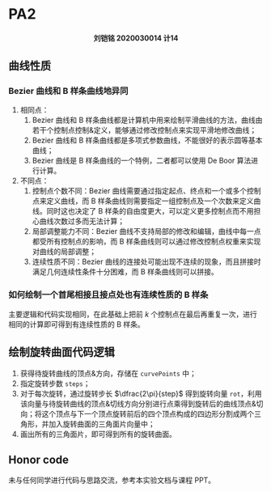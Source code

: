 # PA2

<h4 style="text-align:center">刘铠铭 2020030014 计14</h4>

## 曲线性质

### Bezier 曲线和 B 样条曲线地异同

1. 相同点：
   1. Bezier 曲线和 B 样条曲线都是计算机中用来绘制平滑曲线的方法，曲线由若干个控制点控制&定义，能够通过修改控制点来实现平滑地修改曲线；
   2. Bezier 曲线和 B 样条曲线都是多项式参数曲线，不能很好的表示圆等基本曲线；
   3. Bezier 曲线是 B 样条曲线的一个特例，二者都可以使用 De Boor 算法进行计算。
2. 不同点：
   1. 控制点个数不同：Bezier 曲线需要通过指定起点、终点和一个或多个控制点来定义曲线，而 B 样条曲线则需要指定一组控制点及一个次数来定义曲线。同时这也决定了 B 样条的自由度更大，可以定义更多控制点而不用担心曲线次数过多而无法计算；
   2. 局部调整能力不同：Bezier 曲线不支持局部的修改和编辑，曲线中每一点都受所有控制点的影响，而 B 样条曲线则可以通过修改控制点权重来实现对曲线的局部调整；
   3. 连续性质不同：Bezier 曲线的连接处可能出现不连续的现象，而且拼接时满足几何连续性条件十分困难，而 B 样条曲线则可以拼接。

### 如何绘制一个首尾相接且接点处也有连续性质的 B 样条

主要逻辑和代码实现相同，在此基础上把前 $k$ 个控制点在最后再重复一次，进行相同的计算即可得到有连续性质的 B 样条。

## 绘制旋转曲面代码逻辑

1. 获得待旋转曲线的顶点&方向，存储在 `curvePoints` 中；
2. 指定旋转步数 `steps`；
3. 对于每次旋转，通过旋转步长 $\dfrac{2\pi}{step}$ 得到旋转向量 `rot`，利用该向量与待旋转曲线的顶点&切线方向分别进行点乘得到旋转后的曲线顶点&切向；将这个顶点与下一个顶点旋转前后的四个顶点构成的四边形分割成两个三角形，并加入旋转曲面的三角面片向量中；
4. 画出所有的三角面片，即可得到所有的旋转曲面。

## Honor code

未与任何同学进行代码与思路交流，参考本实验文档与课程 PPT。